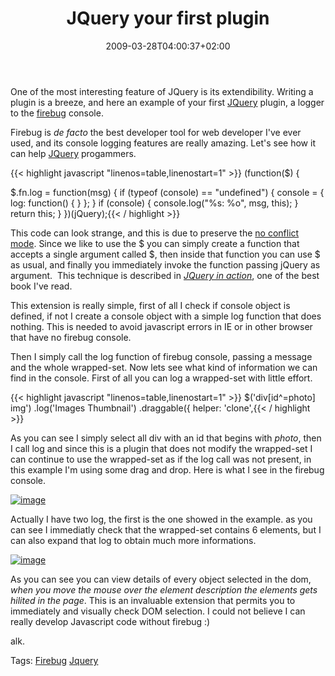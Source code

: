 ﻿---
title: "JQuery your first plugin"
description: ""
date: 2009-03-28T04:00:37+02:00
draft: false
tags: [JQuery]
categories: [JQuery]
---
One of the most interesting feature of JQuery is its extendibility. Writing a plugin is a breeze, and here an example of your first [JQuery](http://jquery.com/) plugin, a logger to the [firebug](http://getfirebug.com/) console.

Firebug is *de facto* the best developer tool for web developer I've ever used, and its console logging features are really amazing. Let's see how it can help [JQuery](http://jquery.com/) progammers.

{{< highlight javascript "linenos=table,linenostart=1" >}}
(function($) {

   $.fn.log = function(msg) {
      if (typeof (console) == "undefined") {
         console = { log: function() { } };
      }
      if (console) {
         console.log("%s: %o", msg, this);
      }
      return this;
   }
})(jQuery);{{< / highlight >}}

<!-- Code inserted with Steve Dunn's Windows Live Writer Code Formatter Plugin.  http://dunnhq.com -->

This code can look strange, and this is due to preserve the [no conflict mode](http://docs.jquery.com/Using_jQuery_with_Other_Libraries). Since we like to use the $ you can simply create a function that accepts a single argument called $, then inside that function you can use $ as usual, and finally you immediately invoke the function passing jQuery as argument.  This technique is described in *[JQuery in action](http://www.manning.com/bibeault/)*, one of the best book I've read.

This extension is really simple, first of all I check if console object is defined, if not I create a console object with a simple log function that does nothing. This is needed to avoid javascript errors in IE or in other browser that have no firebug console.

Then I simply call the log function of firebug console, passing a message and the whole wrapped-set. Now lets see what kind of information we can find in the console. First of all you can log a wrapped-set with little effort.

{{< highlight javascript "linenos=table,linenostart=1" >}}
    $('div[id^=photo] img')
     .log('Images Thumbnail')
     .draggable({
          helper: 'clone',{{< / highlight >}}

<!-- Code inserted with Steve Dunn's Windows Live Writer Code Formatter Plugin.  http://dunnhq.com -->

As you can see I simply select all div with an id that begins with *photo*, then I call log and since this is a plugin that does not modify the wrapped-set I can continue to use the wrapped-set as if the log call was not present, in this example I'm using some drag and drop. Here is what I see in the firebug console.

[![image](https://www.codewrecks.com/blog/wp-content/uploads/2009/03/image-thumb7.png "image")](https://www.codewrecks.com/blog/wp-content/uploads/2009/03/image7.png)

Actually I have two log, the first is the one showed in the example. as you can see I immediatly check that the wrapped-set contains 6 elements, but I can also expand that log to obtain much more informations.

[![image](https://www.codewrecks.com/blog/wp-content/uploads/2009/03/image-thumb8.png "image")](https://www.codewrecks.com/blog/wp-content/uploads/2009/03/image8.png)

As you can see you can view details of every object selected in the dom, *when you move the mouse over the element description the elements gets hilited in the page*. This is an invaluable extension that permits you to immediately and visually check DOM selection. I could not believe I can really develop Javascript code without firebug :)

alk.

Tags: [Firebug](http://technorati.com/tag/Firebug) [Jquery](http://technorati.com/tag/Jquery)
